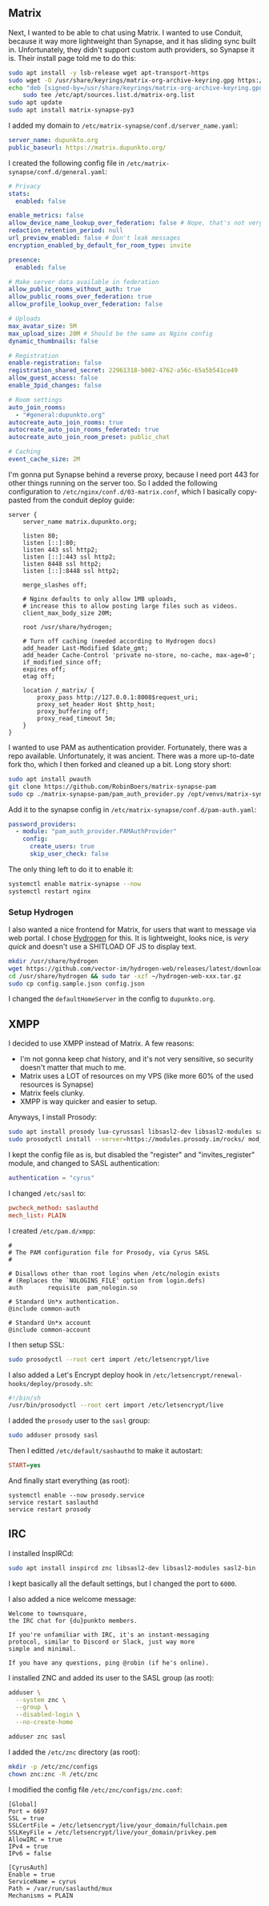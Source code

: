 
## Matrix

Next, I wanted to be able to chat using Matrix. I wanted to use Conduit, because it way more lightweight than Synapse, and it has sliding sync built in. Unfortunately, they didn't support custom auth providers, so Synapse it is. Their install page told me to do this:

```sh
sudo apt install -y lsb-release wget apt-transport-https
sudo wget -O /usr/share/keyrings/matrix-org-archive-keyring.gpg https://packages.matrix.org/debian/matrix-org-archive-keyring.gpg
echo "deb [signed-by=/usr/share/keyrings/matrix-org-archive-keyring.gpg] https://packages.matrix.org/debian/ $(lsb_release -cs) main" |
    sudo tee /etc/apt/sources.list.d/matrix-org.list
sudo apt update
sudo apt install matrix-synapse-py3
```

I added my domain to `/etc/matrix-synapse/conf.d/server_name.yaml`:

```yaml
server_name: dupunkto.org
public_baseurl: https://matrix.dupunkto.org/
```

I created the following config file in `/etc/matrix-synapse/conf.d/general.yaml`:

```yaml
# Privacy
stats:
  enabled: false

enable_metrics: false
allow_device_name_lookup_over_federation: false # Nope, that's not very private.
redaction_retention_period: null
url_preview_enabled: false # Don't leak messages
encryption_enabled_by_default_for_room_type: invite

presence:
  enabled: false

# Make server data available in federation
allow_public_rooms_without_auth: true
allow_public_rooms_over_federation: true
allow_profile_lookup_over_federation: false

# Uploads
max_avatar_size: 5M
max_upload_size: 20M # Should be the same as Nginx config
dynamic_thumbnails: false

# Registration
enable-registration: false
registration_shared_secret: 22961318-b002-4762-a56c-65a5b541ce49
allow_guest_access: false
enable_3pid_changes: false

# Room settings
auto_join_rooms:
  - "#general:dupunkto.org"
autocreate_auto_join_rooms: true
autocreate_auto_join_rooms_federated: true
autocreate_auto_join_room_preset: public_chat

# Caching
event_cache_size: 2M
```

I'm gonna put Synapse behind a reverse proxy, because I need port 443 for other things running on the server too. 
So I added the following configuration to `/etc/nginx/conf.d/03-matrix.conf`, which I basically copy-pasted from the conduit deploy guide:

```nginx
server {
    server_name matrix.dupunkto.org;

    listen 80;
    listen [::]:80;
    listen 443 ssl http2;
    listen [::]:443 ssl http2;
    listen 8448 ssl http2;
    listen [::]:8448 ssl http2;
    
    merge_slashes off;

    # Nginx defaults to only allow 1MB uploads,
    # increase this to allow posting large files such as videos.
    client_max_body_size 20M;

    root /usr/share/hydrogen;

    # Turn off caching (needed according to Hydrogen docs)
    add_header Last-Modified $date_gmt;
    add_header Cache-Control 'private no-store, no-cache, max-age=0';
    if_modified_since off;
    expires off;
    etag off;

    location /_matrix/ {
        proxy_pass http://127.0.0.1:8008$request_uri;
        proxy_set_header Host $http_host;
        proxy_buffering off;
        proxy_read_timeout 5m;
    }
}
```

I wanted to use PAM as authentication provider. Fortunately, there was a repo available. Unfortunately, it was ancient. There was a more up-to-date fork tho, which I then forked and cleaned up a bit. Long story short:

```sh
sudo apt install pwauth
git clone https://github.com/RobinBoers/matrix-synapse-pam
sudo cp ./matrix-synapse-pam/pam_auth_provider.py /opt/venvs/matrix-synapse/lib/python3.11/site-packages
```

Add it to the synapse config in `/etc/matrix-synapse/conf.d/pam-auth.yaml`:

```yaml
password_providers:
  - module: "pam_auth_provider.PAMAuthProvider"
    config:
      create_users: true
      skip_user_check: false
```

The only thing left to do it to enable it:

```sh
systemctl enable matrix-synapse --now
systemctl restart nginx
```

### Setup Hydrogen

I also wanted a nice frontend for Matrix, for users that want to message via web portal. I chose [Hydrogen]() for this. It is lightweight, looks nice, is *very quick* and doesn't use a SHITLOAD OF JS to display text.

```sh
mkdir /usr/share/hydrogen
wget https://github.com/vector-im/hydrogen-web/releases/latest/download/hydrogen-web-xxx.tar.gz
cd /usr/share/hydrogen && sudo tar -xzf ~/hydrogen-web-xxx.tar.gz
sudo cp config.sample.json config.json
```

I changed the `defaultHomeServer` in the config to `dupunkto.org`.

## XMPP

I decided to use XMPP instead of Matrix. A few reasons:

- I'm not gonna keep chat history, and it's not very sensitive, so security doesn't matter that much to me.
- Matrix uses a LOT of resources on my VPS (like more 60% of the used resources is Synapse)
- Matrix feels clunky.
- XMPP is way quicker and easier to setup.

Anyways, I install Prosody:

```sh
sudo apt install prosody lua-cyrussasl libsasl2-dev libsasl2-modules sasl2-bin luarocks liblua5.4-dev
sudo prosodyctl install --server=https://modules.prosody.im/rocks/ mod_auth_cyrus
```

I kept the config file as is, but disabled the "register" and "invites_register" module, and changed to SASL authentication:

```lua
authentication = "cyrus"
```

I changed `/etc/sasl` to:

```toml
pwcheck_method: saslauthd
mech_list: PLAIN
```

I created `/etc/pam.d/xmpp`:

```pam
#
# The PAM configuration file for Prosody, via Cyrus SASL
#

# Disallows other than root logins when /etc/nologin exists
# (Replaces the `NOLOGINS_FILE' option from login.defs)
auth       requisite  pam_nologin.so

# Standard Un*x authentication.
@include common-auth

# Standard Un*x account
@include common-account
```

I then setup SSL:

```sh
sudo prosodyctl --root cert import /etc/letsencrypt/live
```

I also added a Let's Encrypt deploy hook in `/etc/letsencrypt/renewal-hooks/deploy/prosody.sh`:

```sh
#!/bin/sh
/usr/bin/prosodyctl --root cert import /etc/letsencrypt/live
```

I added the `prosody` user to the `sasl` group:

```sh
sudo adduser prosody sasl
```

Then I editted `/etc/default/sashauthd` to make it autostart:

```ini
START=yes
```

And finally start everything (as root):

```shell
systemctl enable --now prosody.service
service restart saslauthd
service restart prosody
```

## IRC

I installed InspIRCd:

```sh
sudo apt install inspircd znc libsasl2-dev libsasl2-modules sasl2-bin
```

I kept basically all the default settings, but I changed the port to `6000`.

I also added a nice welcome message:

```
Welcome to townsquare, 
the IRC chat for {du}punkto members.

If you're unfamiliar with IRC, it's an instant-messaging
protocol, similar to Discord or Slack, just way more
simple and minimal.

If you have any questions, ping @robin (if he's online).

```

I installed ZNC and added its user to the SASL group (as root):

```sh
adduser \
  --system znc \
  --group \
  --disabled-login \
  --no-create-home

adduser znc sasl
```

I added the `/etc/znc` directory (as root):

```sh
mkdir -p /etc/znc/configs
chown znc:znc -R /etc/znc
```

I modified the config file `/etc/znc/configs/znc.conf`:

```
[Global]
Port = 6697
SSL = true
SSLCertFile = /etc/letsencrypt/live/your_domain/fullchain.pem
SSLKeyFile = /etc/letsencrypt/live/your_domain/privkey.pem
AllowIRC = true
IPv4 = true
IPv6 = false

[CyrusAuth]
Enable = true
ServiceName = cyrus
Path = /var/run/saslauthd/mux
Mechanisms = PLAIN
```

